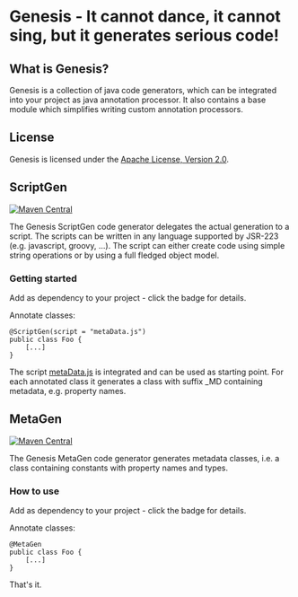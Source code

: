 # Genesis - It cannot dance, it cannot sing, but it generates serious code!

## What is Genesis?
Genesis is a collection of java code generators, which can be integrated into your project as java annotation processor.
It also contains a base module which simplifies writing custom annotation processors. 

## License
Genesis is licensed under the [Apache License, Version 2.0](http://www.apache.org/licenses/LICENSE-2.0).

## ScriptGen
[![Maven Central](https://img.shields.io/maven-central/v/de.hasait.genesis/genesis-scriptgen.svg?label=Maven%20Central)](http://search.maven.org/#search%7Cga%7C1%7Cg%3A%22de.hasait.genesis%22%20AND%20a%3A%22genesis-scriptgen%22)

The Genesis ScriptGen code generator delegates the actual generation to a script. The scripts can be written in any language supported by JSR-223 (e.g. javascript, groovy, ...).
The script can either create code using simple string operations or by using a full fledged object model. 

### Getting started
Add as dependency to your project - click the badge for details.

Annotate classes:
```
@ScriptGen(script = "metaData.js")
public class Foo {
    [...]
}
```

The script [metaData.js](scriptgen/src/main/resources/genesis/metaData.js) is integrated and can be used as starting point.
For each annotated class it generates a class with suffix _MD containing metadata, e.g. property names.

## MetaGen
[![Maven Central](https://img.shields.io/maven-central/v/de.hasait.genesis/genesis-metagen.svg?label=Maven%20Central)](http://search.maven.org/#search%7Cga%7C1%7Cg%3A%22de.hasait.genesis%22%20AND%20a%3A%22genesis-metagen%22)

The Genesis MetaGen code generator generates metadata classes, i.e. a class containing constants with property names and types.
 
### How to use
Add as dependency to your project - click the badge for details.

Annotate classes:
```
@MetaGen
public class Foo {
    [...]
}
```

That's it.

